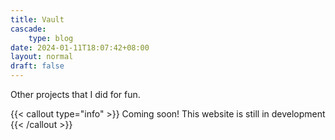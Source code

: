 ```yaml
---
title: Vault
cascade:
    type: blog
date: 2024-01-11T18:07:42+08:00
layout: normal
draft: false
---
```


<div class="mt-4"></div>

<p class="mb-12 text-center text-lg text-gray-500 dark:text-gray-400">
    Other projects that I did for fun.
</p>

{{< callout type="info" >}}
  Coming soon! This website is still in development
{{< /callout >}}

<div class="mt-6"></div>

